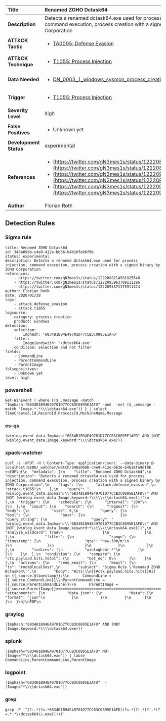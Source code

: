 | Title                    | Renamed ZOHO Dctask64       |
|:-------------------------|:------------------|
| **Description**          | Detects a renamed dctask64.exe used for process injection, command execution, process creation with a signed binary by ZOHO Corporation |
| **ATT&amp;CK Tactic**    |  <ul><li>[TA0005: Defense Evasion](https://attack.mitre.org/tactics/TA0005)</li></ul>  |
| **ATT&amp;CK Technique** | <ul><li>[T1055: Process Injection](https://attack.mitre.org/techniques/T1055)</li></ul>  |
| **Data Needed**          | <ul><li>[DN_0003_1_windows_sysmon_process_creation](../Data_Needed/DN_0003_1_windows_sysmon_process_creation.md)</li></ul>  |
| **Trigger**              | <ul><li>[T1055: Process Injection](../Triggers/T1055.md)</li></ul>  |
| **Severity Level**       | high |
| **False Positives**      | <ul><li>Unknown yet</li></ul>  |
| **Development Status**   | experimental |
| **References**           | <ul><li>[https://twitter.com/gN3mes1s/status/1222088214581825540](https://twitter.com/gN3mes1s/status/1222088214581825540)</li><li>[https://twitter.com/gN3mes1s/status/1222095963789111296](https://twitter.com/gN3mes1s/status/1222095963789111296)</li><li>[https://twitter.com/gN3mes1s/status/1222095371175911424](https://twitter.com/gN3mes1s/status/1222095371175911424)</li></ul>  |
| **Author**               | Florian Roth |


## Detection Rules

### Sigma rule

```
title: Renamed ZOHO Dctask64
id: 340a090b-c4e9-412e-bb36-b4b16fe96f9b
status: experimental
description: Detects a renamed dctask64.exe used for process injection, command execution, process creation with a signed binary by ZOHO Corporation
references:
    - https://twitter.com/gN3mes1s/status/1222088214581825540
    - https://twitter.com/gN3mes1s/status/1222095963789111296
    - https://twitter.com/gN3mes1s/status/1222095371175911424
author: Florian Roth
date: 2020/01/28
tags:
    - attack.defense_evasion
    - attack.t1055
logsource:
    category: process_creation
    product: windows
detection:
    selection:
        Imphash: '6834B1B94E49701D77CCB3C0895E1AFD'
    filter:
        Image|endswith: '\dctask64.exe'
    condition: selection and not filter
fields:
    - CommandLine
    - ParentCommandLine
    - ParentImage
falsepositives:
    - Unknown yet
level: high

```





### powershell
    
```
Get-WinEvent | where {($_.message -match "Imphash.*6834B1B94E49701D77CCB3C0895E1AFD" -and  -not ($_.message -match "Image.*.*\\\\dctask64.exe")) } | select TimeCreated,Id,RecordId,ProcessId,MachineName,Message
```


### es-qs
    
```
(winlog.event_data.Imphash:"6834B1B94E49701D77CCB3C0895E1AFD" AND (NOT (winlog.event_data.Image.keyword:*\\\\dctask64.exe)))
```


### xpack-watcher
    
```
curl -s -XPUT -H \'Content-Type: application/json\' --data-binary @- localhost:9200/_watcher/watch/340a090b-c4e9-412e-bb36-b4b16fe96f9b <<EOF\n{\n  "metadata": {\n    "title": "Renamed ZOHO Dctask64",\n    "description": "Detects a renamed dctask64.exe used for process injection, command execution, process creation with a signed binary by ZOHO Corporation",\n    "tags": [\n      "attack.defense_evasion",\n      "attack.t1055"\n    ],\n    "query": "(winlog.event_data.Imphash:\\"6834B1B94E49701D77CCB3C0895E1AFD\\" AND (NOT (winlog.event_data.Image.keyword:*\\\\\\\\dctask64.exe)))"\n  },\n  "trigger": {\n    "schedule": {\n      "interval": "30m"\n    }\n  },\n  "input": {\n    "search": {\n      "request": {\n        "body": {\n          "size": 0,\n          "query": {\n            "bool": {\n              "must": [\n                {\n                  "query_string": {\n                    "query": "(winlog.event_data.Imphash:\\"6834B1B94E49701D77CCB3C0895E1AFD\\" AND (NOT (winlog.event_data.Image.keyword:*\\\\\\\\dctask64.exe)))",\n                    "analyze_wildcard": true\n                  }\n                }\n              ],\n              "filter": {\n                "range": {\n                  "timestamp": {\n                    "gte": "now-30m/m"\n                  }\n                }\n              }\n            }\n          }\n        },\n        "indices": [\n          "winlogbeat-*"\n        ]\n      }\n    }\n  },\n  "condition": {\n    "compare": {\n      "ctx.payload.hits.total": {\n        "not_eq": 0\n      }\n    }\n  },\n  "actions": {\n    "send_email": {\n      "email": {\n        "to": "root@localhost",\n        "subject": "Sigma Rule \'Renamed ZOHO Dctask64\'",\n        "body": "Hits:\\n{{#ctx.payload.hits.hits}}Hit on {{_source.@timestamp}}:\\n      CommandLine = {{_source.CommandLine}}\\nParentCommandLine = {{_source.ParentCommandLine}}\\n      ParentImage = {{_source.ParentImage}}================================================================================\\n{{/ctx.payload.hits.hits}}",\n        "attachments": {\n          "data.json": {\n            "data": {\n              "format": "json"\n            }\n          }\n        }\n      }\n    }\n  }\n}\nEOF\n
```


### graylog
    
```
(Imphash:"6834B1B94E49701D77CCB3C0895E1AFD" AND (NOT (Image.keyword:*\\\\dctask64.exe)))
```


### splunk
    
```
(Imphash="6834B1B94E49701D77CCB3C0895E1AFD" NOT (Image="*\\\\dctask64.exe")) | table CommandLine,ParentCommandLine,ParentImage
```


### logpoint
    
```
(Imphash="6834B1B94E49701D77CCB3C0895E1AFD"  -(Image="*\\\\dctask64.exe"))
```


### grep
    
```
grep -P '^(?:.*(?=.*6834B1B94E49701D77CCB3C0895E1AFD)(?=.*(?!.*(?:.*(?=.*.*\\dctask64\\.exe)))))'
```



